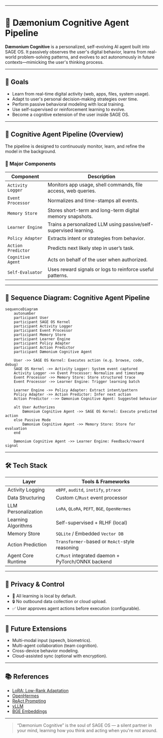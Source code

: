 <!--
─────────────────────────────────────────────────────────────────────────────
SAGE OS — Copyright (c) 2025 Ashish Vasant Yesale (ashishyesale007@gmail.com)
SPDX-License-Identifier: BSD-3-Clause OR Proprietary
SAGE OS is dual-licensed under the BSD 3-Clause License and a Commercial License.

This file is part of the SAGE OS Project.
─────────────────────────────────────────────────────────────────────────────
-->
 
---
 
# 🧠 Dæmonium Cognitive Agent Pipeline

**Dæmonium Cognitive** is a personalized, self-evolving AI agent built into SAGE OS. It passively observes the user's digital behavior, learns from real-world problem-solving patterns, and evolves to act autonomously in future contexts—mimicking the user's thinking process.

---

## 🎯 Goals

- Learn from real-time digital activity (web, apps, files, system usage).
- Adapt to user's personal decision-making strategies over time.
- Perform passive behavioral modeling with local training.
- Use self-supervised or reinforcement learning to evolve.
- Become a cognitive extension of the user inside SAGE OS.

---

## 🔁 Cognitive Agent Pipeline (Overview)

The pipeline is designed to continuously monitor, learn, and refine the model in the background.

### 🧩 Major Components

| Component               | Description |
|-------------------------|-------------|
| `Activity Logger`       | Monitors app usage, shell commands, file access, web queries. |
| `Event Processor`       | Normalizes and time-stamps all events. |
| `Memory Store`          | Stores short-term and long-term digital memory snapshots. |
| `Learner Engine`        | Trains a personalized LLM using passive/self-supervised learning. |
| `Policy Adapter`        | Extracts intent or strategies from behavior. |
| `Action Predictor`      | Predicts next likely step in user’s task. |
| `Cognitive Agent`       | Acts on behalf of the user when authorized. |
| `Self-Evaluator`        | Uses reward signals or logs to reinforce useful patterns. |

---

## 🔄 Sequence Diagram: Cognitive Agent Pipeline

```mermaid
sequenceDiagram
    autonumber
    participant User
    participant SAGE OS Kernel
    participant Activity Logger
    participant Event Processor
    participant Memory Store
    participant Learner Engine
    participant Policy Adapter
    participant Action Predictor
    participant Dæmonium Cognitive Agent

    User ->> SAGE OS Kernel: Executes action (e.g. browse, code, debug)
    SAGE OS Kernel ->> Activity Logger: System event captured
    Activity Logger ->> Event Processor: Normalize and timestamp
    Event Processor ->> Memory Store: Store structured trace
    Event Processor ->> Learner Engine: Trigger learning batch

    Learner Engine ->> Policy Adapter: Extract intent/pattern
    Policy Adapter ->> Action Predictor: Infer next action
    Action Predictor -->> Dæmonium Cognitive Agent: Suggested behavior
    
    alt User Authorizes
        Dæmonium Cognitive Agent ->> SAGE OS Kernel: Execute predicted action
    else Passive Mode
        Dæmonium Cognitive Agent ->> Memory Store: Store for evaluation
    end

    Dæmonium Cognitive Agent ->> Learner Engine: Feedback/reward signal
```
---

## 🛠️ Tech Stack

| Layer               | Tools & Frameworks                                |
| ------------------- | ------------------------------------------------- |
| Activity Logging    | `eBPF`, `auditd`, `inotify`, `ptrace`             |
| Data Structuring    | Custom `C`/`Rust` event processor                 |
| LLM Personalization | `LoRA`, `QLoRA`, `PEFT`, `BGE`, `OpenHermes`      |
| Learning Algorithms | Self-supervised + RLHF (local)                    |
| Memory Store        | `SQLite` / Embedded `Vector DB`                   |
| Action Prediction   | `Transformer`-based or `ReAct`-style reasoning    |
| Agent Core Runtime  | `C/Rust` integrated daemon + PyTorch/ONNX backend |

---

## 🔐 Privacy & Control

* 🧠 All learning is local by default.
* 🔒 No outbound data collection or cloud upload.
* ✅ User approves agent actions before execution (configurable).

---

## 🔄 Future Extensions

* Multi-modal input (speech, biometrics).
* Multi-agent collaboration (team cognition).
* Cross-device behavior modeling.
* Cloud-assisted sync (optional with encryption).

---

## 📚 References

* [LoRA: Low-Rank Adaptation](https://arxiv.org/abs/2106.09685)
* [OpenHermes](https://huggingface.co/OpenHermes)
* [ReAct Prompting](https://arxiv.org/abs/2210.03629)
* [vLLM](https://github.com/vllm-project/vllm)
* [BGE Embeddings](https://huggingface.co/BAAI/bge-small-en)

---

> “Dæmonium Cognitive” is the soul of SAGE OS — a silent partner in your mind, learning how you think and acting when you're not around.

 
